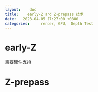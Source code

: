 ```yaml
---
layout:    doc
title:    early-Z and Z-prepass 技术
date:   2023-04-05 17:27:00 +0800
categories:     render, GPU， Depth Test
---
```


# early-Z
需要硬件支持

# Z-prepass